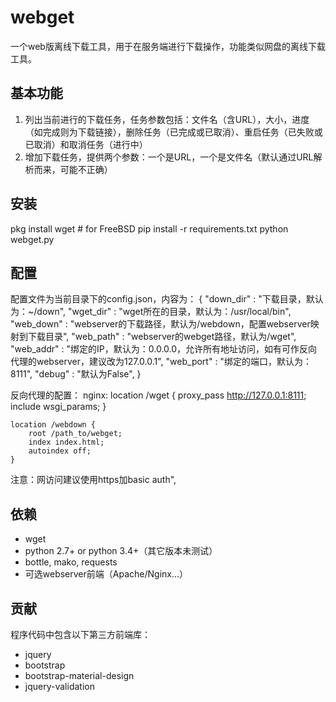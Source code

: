 # webget

一个web版离线下载工具，用于在服务端进行下载操作，功能类似网盘的离线下载工具。

## 基本功能

1. 列出当前进行的下载任务，任务参数包括：文件名（含URL），大小，进度（如完成则为下载链接），删除任务（已完成或已取消）、重启任务（已失败或已取消）和取消任务（进行中）
1. 增加下载任务，提供两个参数：一个是URL，一个是文件名（默认通过URL解析而来，可能不正确）

## 安装

pkg install wget # for FreeBSD
pip install -r requirements.txt
python webget.py

## 配置

配置文件为当前目录下的config.json，内容为：
{
    "down_dir" : "下载目录，默认为：~/down",
    "wget_dir" : "wget所在的目录，默认为：/usr/local/bin",
    "web_down" : "webserver的下载路径，默认为/webdown，配置webserver映射到下载目录",
    "web_path" : "webserver的webget路径，默认为/wget",
    "web_addr" : "绑定的IP，默认为：0.0.0.0，允许所有地址访问，如有可作反向代理的webserver，建议改为127.0.0.1",
    "web_port" : "绑定的端口，默认为：8111",
    "debug"    : "默认为False",
}

反向代理的配置：
nginx:
    location /wget {
        proxy_pass http://127.0.0.1:8111;
        include        wsgi_params;
    }

    location /webdown {
        root /path_to/webget;
        index index.html;
        autoindex off;
    }

注意：网访问建议使用https加basic auth",

## 依赖

* wget
* python 2.7+ or python 3.4+（其它版本未测试）
* bottle, mako, requests
* 可选webserver前端（Apache/Nginx...）

## 贡献

程序代码中包含以下第三方前端库：

* jquery
* bootstrap
* bootstrap-material-design
* jquery-validation
